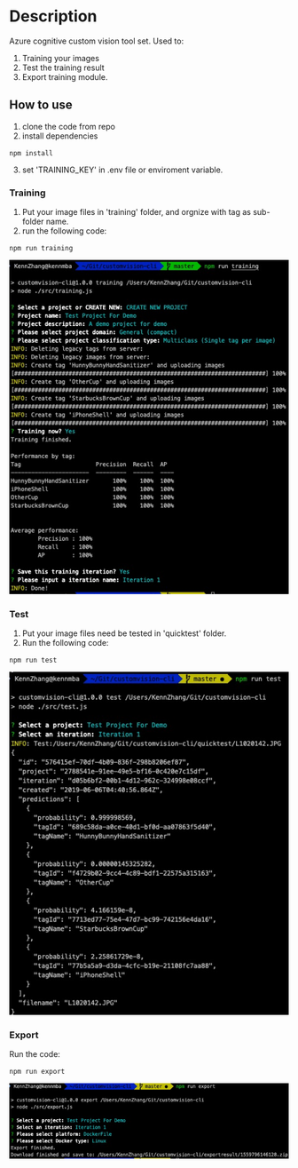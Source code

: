 # Description

Azure cognitive custom vision tool set. Used to:

1. Training your images
2. Test the training result
3. Export training module.

## How to use

1. clone the code from repo
2. install dependencies

```shell
npm install
```

3. set 'TRAINING_KEY' in .env file or enviroment variable.

### Training

1. Put your image files in 'training' folder, and orgnize with tag as sub-folder name.
2. run the following code:

```shell
npm run training
```

![training](images/training.jpeg)

### Test

1. Put your image files need be tested in 'quicktest' folder.
2. Run the following code:

```shell
npm run test
```

![training](images/test.jpeg)

### Export

Run the code:

```shell
npm run export
```

![training](images/export.jpeg)
